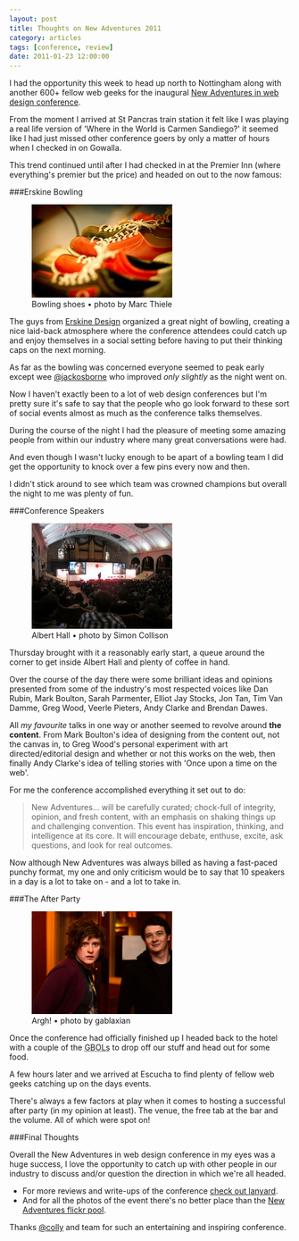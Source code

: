 ```yaml
---
layout: post
title: Thoughts on New Adventures 2011
category: articles
tags: [conference, review]
date: 2011-01-23 12:00:00
---
```


I had the opportunity this week to head up north to Nottingham along with another 600+ fellow web geeks for the inaugural [New Adventures in web design conference](http://newadventuresconf.com/).

From the moment I arrived at St Pancras train station it felt like I was playing a real life version of 'Where in the World is Carmen Sandiego?' it seemed like I had just missed other conference goers by only a matter of hours when I checked in on Gowalla.

This trend continued until after I had checked in at the Premier Inn (where everything's premier but the price) and headed on out to the now famous:

###Erskine Bowling

<figure class="figure-img pull-right">
  <img class="img-polaroid" src="/img/bowling-shoes-252x167.jpg" alt="">
  <figcaption>Bowling shoes &bull; photo by Marc Thiele</figcaption>
</figure>

The guys from [Erskine Design](http://erskinedesign.com/) organized a great night of bowling, creating a nice laid-back atmosphere where the conference attendees could catch up and enjoy themselves in a social setting before having to put their thinking caps on the next morning.

As far as the bowling was concerned everyone seemed to peak early except wee [@jackosborne](http://twitter.com/jackosborne) who improved *only slightly* as the night went on.

Now I haven't exactly been to a lot of web design conferences but I'm pretty sure it's safe to say that the people who go look forward to these sort of social events almost as much as the conference talks themselves.

During the course of the night I had the pleasure of meeting some amazing people from within our industry where many great conversations were had.

And even though I wasn't lucky enough to be apart of a bowling team I did get the opportunity to knock over a few pins every now and then.

I didn't stick around to see which team was crowned champions but overall the night to me was plenty of fun.

###Conference Speakers

<figure class="figure-img pull-left">
  <img class="img-polaroid" src="/img/albert-hall-252x189.jpg" alt="">
  <figcaption>Albert Hall &bull; photo by Simon Collison</figcaption>
</figure>

Thursday brought with it a reasonably early start, a queue around the corner to get inside Albert Hall and plenty of coffee in hand.

Over the course of the day there were some brilliant ideas and opinions presented from some of the industry's most respected voices like Dan Rubin, Mark Boulton, Sarah Parmenter, Elliot Jay Stocks, Jon Tan, Tim Van Damme, Greg Wood, Veerle Pieters, Andy Clarke and Brendan Dawes.

All *my favourite* talks in one way or another seemed to revolve around **the content**. From Mark Boulton's idea of designing from the content out, not the canvas in, to Greg Wood's personal experiment with art directed/editorial design and whether or not this works on the web, then finally Andy Clarke's idea of telling stories with 'Once upon a time on the web'.

For me the conference accomplished everything it set out to do:

> New Adventures... will be carefully curated; chock-full of integrity, opinion, and fresh content, with an emphasis on shaking things up and challenging convention. This event has inspiration, thinking, and intelligence at its core. It will encourage debate, enthuse, excite, ask questions, and look for real outcomes.

Now although New Adventures was always billed as having a fast-paced punchy format, my one and only criticism would be to say that 10 speakers in a day is a lot to take on - and a lot to take in.

###The After Party

<figure class="figure-img pull-right">
  <img class="img-polaroid" src="/img/after-party-252x184.png" alt="">
  <figcaption>Argh! &bull; photo by gablaxian</figcaption>
</figure>

Once the conference had officially finished up I headed back to the hotel with a couple of the <abbr title="Great Bunch of Lads">GBOLs</abbr> to drop off our stuff and head out for some food.

A few hours later and we arrived at Escucha to find plenty of fellow web geeks catching up on the days events.

There's always a few factors at play when it comes to hosting a successful after party (in my opinion at least). The venue, the free tab at the bar and the volume. All of which were spot on!

###Final Thoughts

Overall the New Adventures in web design conference in my eyes was a huge success, I love the opportunity to catch up with other people in our industry to discuss and/or question the direction in which we're all headed.

+ For more reviews and write-ups of the conference [check out lanyard](http://lanyrd.com/2011/new-adventures-in-web-design/writeups/).
+ And for all the photos of the event there's no better place than the [New Adventures flickr pool](http://flickr.com/groups/naconf/pool/).

Thanks <a href="http://twitter.com/colly">@colly</a> and team for such an entertaining and inspiring conference.
